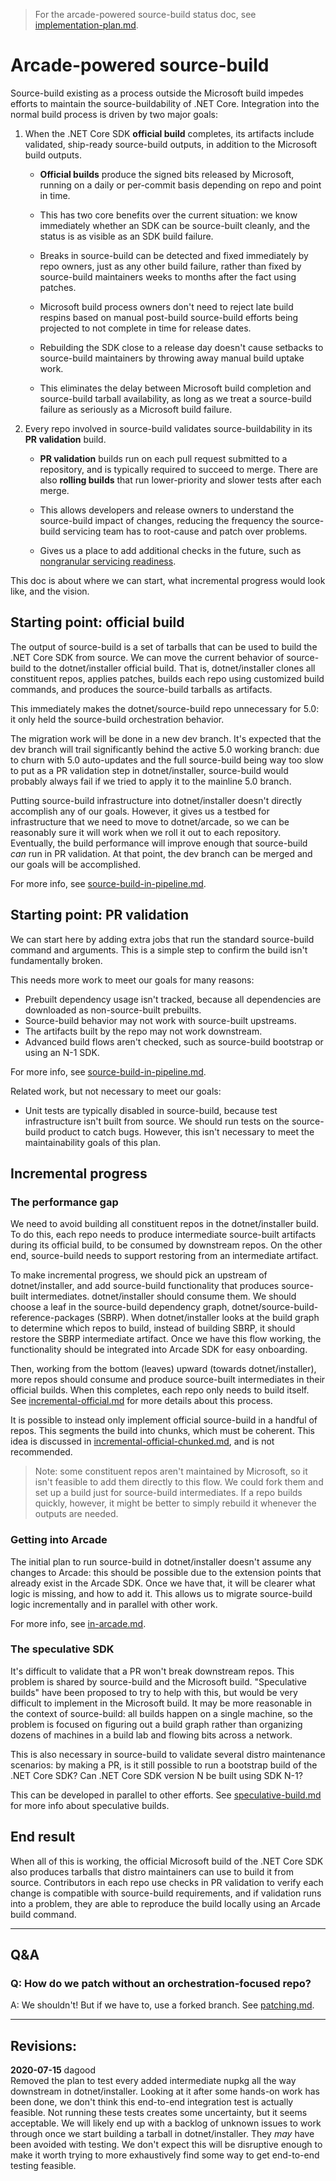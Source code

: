 > For the arcade-powered source-build status doc, see [implementation-plan.md](implementation-plan.md).

# Arcade-powered source-build

Source-build existing as a process outside the Microsoft build impedes efforts
to maintain the source-buildability of .NET Core. Integration into the normal
build process is driven by two major goals:

1. When the .NET Core SDK **official build** completes, its artifacts include
   validated, ship-ready source-build outputs, in addition to the Microsoft
   build outputs.

   * **Official builds** produce the signed bits released by Microsoft, running
     on a daily or per-commit basis depending on repo and point in time.

   * This has two core benefits over the current situation: we know immediately
     whether an SDK can be source-built cleanly, and the status is as visible as
     an SDK build failure.

   * Breaks in source-build can be detected and fixed immediately by repo
     owners, just as any other build failure, rather than fixed by source-build
     maintainers weeks to months after the fact using patches.

   * Microsoft build process owners don't need to reject late build respins
     based on manual post-build source-build efforts being projected to not
     complete in time for release dates.

   * Rebuilding the SDK close to a release day doesn't cause setbacks to
     source-build maintainers by throwing away manual build uptake work.

   * This eliminates the delay between Microsoft build completion and
     source-build tarball availability, as long as we treat a source-build
     failure as seriously as a Microsoft build failure.

2. Every repo involved in source-build validates source-buildability in its **PR
   validation** build.

   * **PR validation** builds run on each pull request submitted to a
     repository, and is typically required to succeed to merge. There are also
     **rolling builds** that run lower-priority and slower tests after each
     merge.

   * This allows developers and release owners to understand the source-build
     impact of changes, reducing the frequency the source-build servicing team
     has to root-cause and patch over problems.

   * Gives us a place to add additional checks in the future, such as
     [nongranular servicing readiness](../nongranular-servicing-readiness/).

This doc is about where we can start, what incremental progress would look like,
and the vision.

## Starting point: official build

The output of source-build is a set of tarballs that can be used to build the
.NET Core SDK from source. We can move the current behavior of source-build to
the dotnet/installer official build. That is, dotnet/installer clones all
constituent repos, applies patches, builds each repo using customized build
commands, and produces the source-build tarballs as artifacts.

This immediately makes the dotnet/source-build repo unnecessary for 5.0: it only
held the source-build orchestration behavior.

The migration work will be done in a new dev branch. It's expected that the dev
branch will trail significantly behind the active 5.0 working branch: due to
churn with 5.0 auto-updates and the full source-build being way too slow to put
as a PR validation step in dotnet/installer, source-build would probably always
fail if we tried to apply it to the mainline 5.0 branch.

Putting source-build infrastructure into dotnet/installer doesn't directly
accomplish any of our goals. However, it gives us a testbed for infrastructure
that we need to move to dotnet/arcade, so we can be reasonably sure it will work
when we roll it out to each repository. Eventually, the build performance will
improve enough that source-build *can* run in PR validation. At that point, the
dev branch can be merged and our goals will be accomplished.

For more info, see [source-build-in-pipeline.md].

## Starting point: PR validation

We can start here by adding extra jobs that run the standard source-build
command and arguments. This is a simple step to confirm the build isn't
fundamentally broken.

This needs more work to meet our goals for many reasons:

* Prebuilt dependency usage isn't tracked, because all dependencies are
  downloaded as non-source-built prebuilts.
* Source-build behavior may not work with source-built upstreams.
* The artifacts built by the repo may not work downstream.
* Advanced build flows aren't checked, such as source-build bootstrap or using
  an N-1 SDK.

For more info, see [source-build-in-pipeline.md].

Related work, but not necessary to meet our goals:

* Unit tests are typically disabled in source-build, because test infrastructure
  isn't built from source. We should run tests on the source-build product to
  catch bugs. However, this isn't necessary to meet the maintainability goals of
  this plan.

## Incremental progress

### The performance gap
We need to avoid building all constituent repos in the dotnet/installer build.
To do this, each repo needs to produce intermediate source-built artifacts
during its official build, to be consumed by downstream repos. On the other end,
source-build needs to support restoring from an intermediate artifact.

To make incremental progress, we should pick an upstream of dotnet/installer,
and add source-build functionality that produces source-built intermediates.
dotnet/installer should consume them. We should choose a leaf in the
source-build dependency graph, dotnet/source-build-reference-packages (SBRP).
When dotnet/installer looks at the build graph to determine which repos to
build, instead of building SBRP, it should restore the SBRP intermediate
artifact. Once we have this flow working, the functionality should be integrated
into Arcade SDK for easy onboarding.

Then, working from the bottom (leaves) upward (towards dotnet/installer), more
repos should consume and produce source-built intermediates in their official
builds. When this completes, each repo only needs to build itself. See
[incremental-official.md] for more details about this process.

It is possible to instead only implement official source-build in a handful of
repos. This segments the build into chunks, which must be coherent. This idea is
discussed in [incremental-official-chunked.md], and is not recommended.

> Note: some constituent repos aren't maintained by Microsoft, so it isn't
> feasible to add them directly to this flow. We could fork them and set up a
> build just for source-build intermediates. If a repo builds quickly, however,
> it might be better to simply rebuild it whenever the outputs are needed.

### Getting into Arcade
The initial plan to run source-build in dotnet/installer doesn't assume any
changes to Arcade: this should be possible due to the extension points that
already exist in the Arcade SDK. Once we have that, it will be clearer what
logic is missing, and how to add it. This allows us to migrate source-build
logic incrementally and in parallel with other work.

For more info, see [in-arcade.md].

### The speculative SDK
It's difficult to validate that a PR won't break downstream repos. This problem
is shared by source-build and the Microsoft build. "Speculative builds" have
been proposed to try to help with this, but would be very difficult to implement
in the Microsoft build. It may be more reasonable in the context of
source-build: all builds happen on a single machine, so the problem is focused
on figuring out a build graph rather than organizing dozens of machines in a
build lab and flowing bits across a network.

This is also necessary in source-build to validate several distro maintenance
scenarios: by making a PR, is it still possible to run a bootstrap build of the
.NET Core SDK? Can .NET Core SDK version N be built using SDK N-1?

This can be developed in parallel to other efforts. See [speculative-build.md]
for more info about speculative builds.

## End result

When all of this is working, the official Microsoft build of the .NET Core SDK
also produces tarballs that distro maintainers can use to build it from source.
Contributors in each repo use checks in PR validation to verify each change is
compatible with source-build requirements, and if validation runs into a
problem, they are able to reproduce the build locally using an Arcade build
command.

---

## Q&A

### Q: How do we patch without an orchestration-focused repo?
A: We shouldn't! But if we have to, use a forked branch. See
[patching.md](patching.md).


[in-arcade.md]: in-arcade.md
[incremental-official-chunked.md]: incremental-official-chunked.md
[incremental-official.md]: incremental-official.md
[source-build-in-pipeline.md]: source-build-in-pipeline.md
[speculative-build.md]: speculative-build.md

---

## Revisions:

**2020-07-15** dagood  
Removed the plan to test every added intermediate nupkg all the way downstream
in dotnet/installer. Looking at it after some hands-on work has been done, we
don't think this end-to-end integration test is actually feasible. Not running
these tests creates some uncertainty, but it seems acceptable. We will likely
end up with a backlog of unknown issues to work through once we start building a
tarball in dotnet/installer. They *may* have been avoided with testing. We don't
expect this will be disruptive enough to make it worth trying to more
exhaustively find some way to get end-to-end testing feasible.
